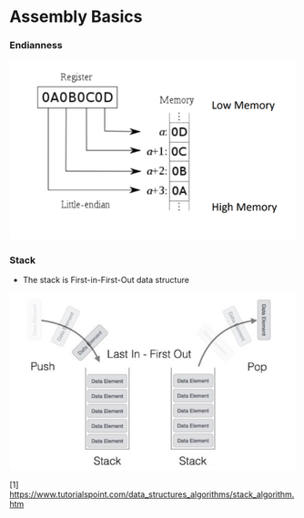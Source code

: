# Assembly Basics

### Endianness
<kbd><img src="https://github.com/billburn/assembly/blob/master/Assembly%20Basics/Screen-Captures/endianess-01.png" /></kbd>

### Stack
* The stack is First-in-First-Out data structure

<kbd><img src="https://github.com/billburn/assembly/blob/master/Assembly%20Basics/Screen-Captures/stack-02.png" /></kbd>

[1] https://www.tutorialspoint.com/data_structures_algorithms/stack_algorithm.htm
